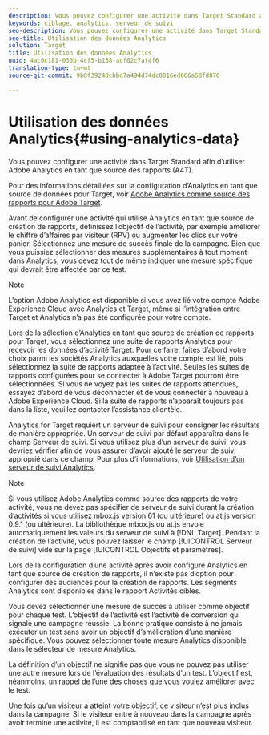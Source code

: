 ```yaml
---
description: Vous pouvez configurer une activité dans Target Standard afin d’utiliser Adobe Analytics en tant que source des rapports (A4T).
keywords: ciblage, analytics, serveur de suivi
seo-description: Vous pouvez configurer une activité dans Target Standard afin d’utiliser Adobe Analytics en tant que source des rapports (A4T).
seo-title: Utilisation des données Analytics
solution: Target
title: Utilisation des données Analytics
uuid: 4ac0c181-030b-4cf5-b138-acf02c7af4f6
translation-type: tm+mt
source-git-commit: 9b8f39240cbbd7a494d74dc0016ed666a58fd870

---
```



# Utilisation des données Analytics{#using-analytics-data}

Vous pouvez configurer une activité dans Target Standard afin d’utiliser Adobe Analytics en tant que source des rapports (A4T).

Pour des informations détaillées sur la configuration d’Analytics en tant que source de données pour Target, voir [Adobe Analytics comme source des rapports pour Adobe Target](https://marketing.adobe.com/resources/help/en_US/target/a4t/a4t.html).

Avant de configurer une activité qui utilise Analytics en tant que source de création de rapports, définissez l’objectif de l’activité, par exemple améliorer le chiffre d’affaires par visiteur (RPV) ou augmenter les clics sur votre panier. Sélectionnez une mesure de succès finale de la campagne. Bien que vous puissiez sélectionner des mesures supplémentaires à tout moment dans Analytics, vous devez tout de même indiquer une mesure spécifique qui devrait être affectée par ce test.

>[!NOTE]
>
>L’option Adobe Analytics est disponible si vous avez lié votre compte Adobe Experience Cloud avec Analytics et Target, même si l’intégration entre Target et Analytics n’a pas été configurée pour votre compte.

Lors de la sélection d’Analytics en tant que source de création de rapports pour Target, vous sélectionnez une suite de rapports Analytics pour recevoir les données d’activité Target. Pour ce faire, faites d’abord votre choix parmi les sociétés Analytics auxquelles votre compte est lié, puis sélectionnez la suite de rapports adaptée à l’activité. Seules les suites de rapports configurées pour se connecter à Adobe Target pourront être sélectionnées. Si vous ne voyez pas les suites de rapports attendues, essayez d’abord de vous déconnecter et de vous connecter à nouveau à Adobe Experience Cloud. Si la suite de rapports n’apparaît toujours pas dans la liste, veuillez contacter l’assistance clientèle.

Analytics for Target requiert un serveur de suivi pour consigner les résultats de manière appropriée. Un serveur de suivi par défaut apparaîtra dans le champ Serveur de suivi. Si vous utilisez plus d’un serveur de suivi, vous devriez vérifier afin de vous assurer d’avoir ajouté le serveur de suivi approprié dans ce champ. Pour plus d’informations, voir [Utilisation d’un serveur de suivi Analytics](../../../c-integrating-target-with-mac/a4t/analytics-tracking-server.md#task_72077BA7E93C4A65A715A18F32228823).

>[!NOTE]
>
>Si vous utilisez Adobe Analytics comme source des rapports de votre activité, vous ne devez pas spécifier de serveur de suivi durant la création d’activités si vous utilisez mbox.js version 61 (ou ultérieure) ou at.js version 0.9.1 (ou ultérieure). La bibliothèque mbox.js ou at.js envoie automatiquement les valeurs du serveur de suivi à [!DNL Target]. Pendant la création de l’activité, vous pouvez laisser le champ [!UICONTROL Serveur de suivi] vide sur la page [!UICONTROL Objectifs et paramètres].

Lors de la configuration d’une activité après avoir configuré Analytics en tant que source de création de rapports, il n’existe pas d’option pour configurer des audiences pour la création de rapports. Les segments Analytics sont disponibles dans le rapport Activités cibles.

Vous devez sélectionner une mesure de succès à utiliser comme objectif pour chaque test. L’objectif de l’activité est l’activité de conversion qui signale une campagne réussie. La bonne pratique consiste à ne jamais exécuter un test sans avoir un objectif d’amélioration d’une manière spécifique. Vous pouvez sélectionner toute mesure Analytics disponible dans le sélecteur de mesure Analytics.

La définition d’un objectif ne signifie pas que vous ne pouvez pas utiliser une autre mesure lors de l’évaluation des résultats d’un test. L’objectif est, néanmoins, un rappel de l’une des choses que vous voulez améliorer avec le test.

Une fois qu’un visiteur a atteint votre objectif, ce visiteur n’est plus inclus dans la campagne. Si le visiteur entre à nouveau dans la campagne après avoir terminé une activité, il est comptabilisé en tant que nouveau visiteur.
